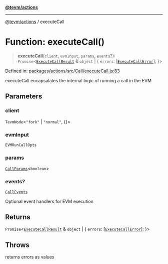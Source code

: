 [**@tevm/actions**](../README.md)

***

[@tevm/actions](../globals.md) / executeCall

# Function: executeCall()

> **executeCall**(`client`, `evmInput`, `params`, `events`?): `Promise`\<[`ExecuteCallResult`](../type-aliases/ExecuteCallResult.md) & `object` \| \{ `errors`: \[[`ExecuteCallError`](../type-aliases/ExecuteCallError.md)\]; \}\>

Defined in: [packages/actions/src/Call/executeCall.js:83](https://github.com/evmts/tevm-monorepo/blob/main/packages/actions/src/Call/executeCall.js#L83)

executeCall encapsalates the internal logic of running a call in the EVM

## Parameters

### client

`TevmNode`\<`"fork"` \| `"normal"`, \{\}\>

### evmInput

`EVMRunCallOpts`

### params

[`CallParams`](../type-aliases/CallParams.md)\<`boolean`\>

### events?

[`CallEvents`](../type-aliases/CallEvents.md)

Optional event handlers for EVM execution

## Returns

`Promise`\<[`ExecuteCallResult`](../type-aliases/ExecuteCallResult.md) & `object` \| \{ `errors`: \[[`ExecuteCallError`](../type-aliases/ExecuteCallError.md)\]; \}\>

## Throws

returns errors as values
